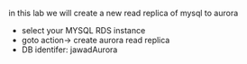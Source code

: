 in this lab we will create a new read replica of mysql to aurora

* select your MYSQL RDS instance
* goto action-> create aurora read replica
* DB identifer: jawadAurora
